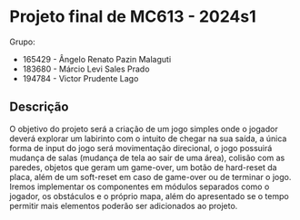# Projeto final de MC613 - 2024s1

Grupo:

- 165429 - Ângelo Renato Pazin Malaguti
- 183680 - Márcio Levi Sales Prado
- 194784 - Victor Prudente Lago

## Descrição

O objetivo do projeto será a criação de um jogo simples onde o jogador deverá explorar um labirinto com o intuito de chegar na sua saída, a única forma de input do jogo será movimentação direcional, o jogo possuirá mudança de salas (mudança de tela ao sair de uma área), colisão com as paredes, objetos que geram um game-over, um botão de hard-reset da placa, além de um soft-reset em caso de game-over ou de terminar o jogo.
Iremos implementar os componentes em módulos separados como o jogador, os obstáculos e o próprio mapa, além do apresentado se o tempo permitir mais elementos poderão ser adicionados ao projeto.

